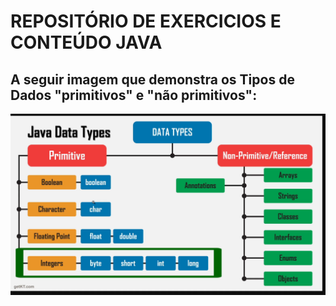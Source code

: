 # REPOSITÓRIO DE EXERCICIOS E CONTEÚDO JAVA 

 ## A seguir imagem que demonstra os Tipos de Dados "primitivos" e "não primitivos": 
<img src="/assets/typosDeDados.png">
